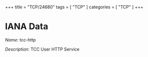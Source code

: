 +++
title = "TCP/24680"
tags = [ "TCP" ]
categories = [ "TCP" ]
+++

# IANA Data

_Name:_ tcc-http

_Description:_ TCC User HTTP Service

